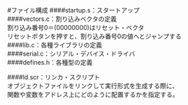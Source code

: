#ファイル構成
####startup.s：スタートアップ  
####vectors.c：割り込みベクタの定義  
割り込み番号0＝(00000000)はリセット・ベクタ  
リセットボタンを押すと、割り込み番号0の値へとジャンプする  
####lib.c：各種ライブラリの定義  
####serial.c：シリアル・デバイス・ドライバ  
####defines.h：各種型の定義  

####ld.scr：リンカ・スクリプト  
オブジェクトファイルをリンクして実行形式を生成する際に、  
関数や変数をアドレス上にどのように配置するかを指定する。  
